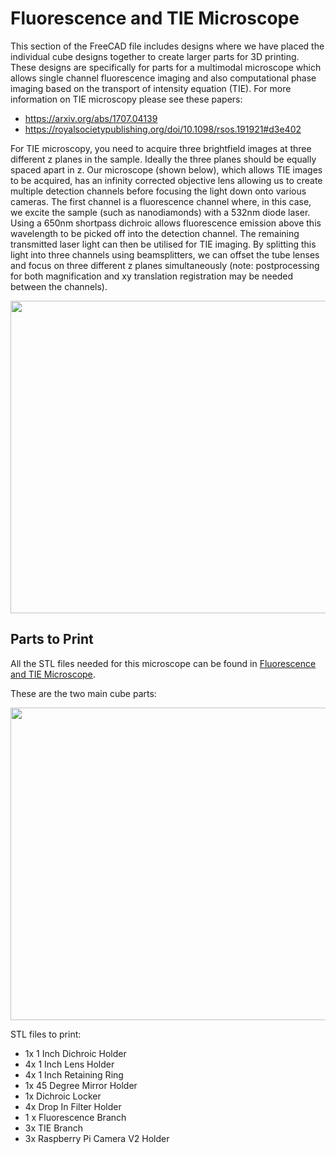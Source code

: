# Fluorescence and TIE Microscope

This section of the FreeCAD file includes designs where we have placed the individual cube designs together to create larger parts for 3D printing. These designs are specifically for parts for a multimodal microscope which allows single channel fluorescence imaging and also computational phase imaging based on the transport of intensity equation (TIE). For more information on TIE microscopy please see these papers:

* https://arxiv.org/abs/1707.04139
* https://royalsocietypublishing.org/doi/10.1098/rsos.191921#d3e402

For TIE microscopy, you need to acquire three brightfield images at three different z planes in the sample. Ideally the three planes should be equally spaced apart in z. Our microscope (shown below), which allows TIE images to be acquired, has an infinity corrected objective lens allowing us to create multiple detection channels before focusing the light down onto various cameras. The first channel is a fluorescence channel where, in this case, we excite the sample (such as nanodiamonds) with a 532nm diode laser. Using a 650nm shortpass dichroic allows fluorescence emission above this wavelength to be picked off into the detection channel. The remaining transmitted laser light can then be utilised for TIE imaging. By splitting this light into three channels using beamsplitters, we can offset the tube lenses and focus on three different z planes simultaneously (note: postprocessing for both magnification and xy translation registration may be needed between the channels).

<img src="https://github.com/NanoBioPhotonics-Strathclyde/M4-MultiModal-Modular-Microscopy/blob/main/Images/TIEMicroscope2.png" height=500 width=1000>

## Parts to Print

All the STL files needed for this microscope can be found in [Fluorescence and TIE Microscope](https://github.com/NanoBioPhotonics-Strathclyde/M4-MultiModal-Modular-Microscopy/tree/main/3D%20Printer%20Design%20Files/STL%20Files/Fluorescence%20and%20TIE%20Microscope).

These are the two main cube parts:

<img src="https://github.com/NanoBioPhotonics-Strathclyde/M4-MultiModal-Modular-Microscopy/blob/main/Images/TIEMicroscope.png" height=500 width=625>

STL files to print:

* 1x 1 Inch Dichroic Holder
* 4x 1 Inch Lens Holder
* 4x 1 Inch Retaining Ring
* 1x 45 Degree Mirror Holder
* 1x Dichroic Locker
* 4x Drop In Filter Holder
* 1 x Fluorescence Branch
* 3x TIE Branch
* 3x Raspberry Pi Camera V2 Holder

